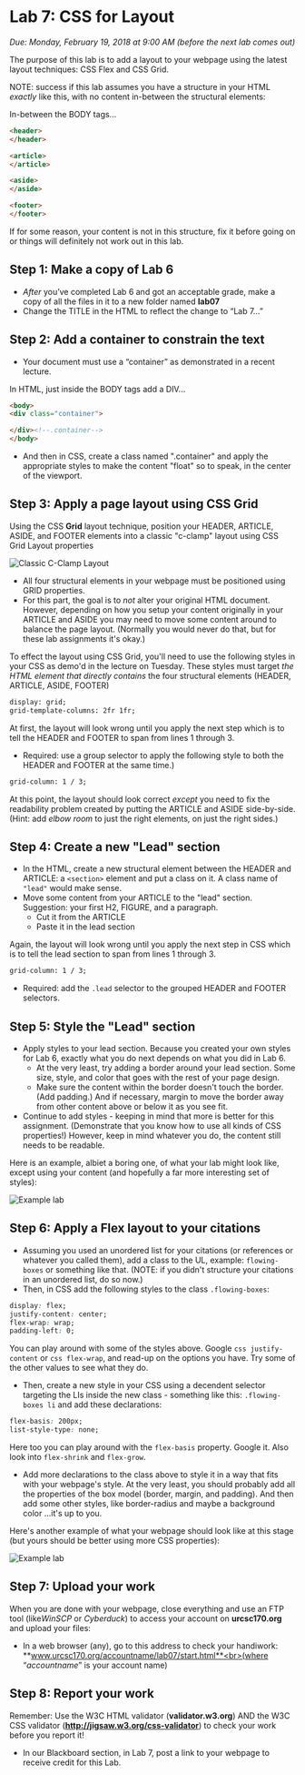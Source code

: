 # Lab 7: CSS for Layout
*Due: Monday, February 19, 2018 at 9:00 AM (before the next lab comes out)*

The purpose of this lab is to add a layout to your webpage using the latest layout techniques: CSS Flex and CSS Grid.  

NOTE: success if this lab assumes you have a structure in your HTML *exactly* like this, with no content in-between the structural elements:

In-between the BODY tags...

```html
<header>
</header>

<article>
</article>

<aside>
</aside>

<footer>
</footer>
```

If for some reason, your content is not in this structure, fix it before going on or things will definitely not work out in this lab.

## Step 1: Make a copy of Lab 6

- *After* you’ve completed Lab 6 and got an acceptable grade, make a copy of all the files in it to a new folder named **lab07**
- Change the TITLE in the HTML to reflect the change to “Lab 7…”

## Step 2: Add a container to constrain the text

- Your document must use a “container” as demonstrated in a recent lecture.  

In HTML, just inside the BODY tags add a DIV...

```html
<body>  
<div class="container">

</div><!--.container-->
</body>
```

- And then in CSS,  create a class named ".container" and apply the appropriate styles to make the content "float" so to speak, in the center of the viewport.

## Step 3: Apply a page layout using CSS Grid

Using the CSS **Grid** layout technique, position your HEADER, ARTICLE, ASIDE, and FOOTER elements into a classic "c-clamp" layout using CSS Grid Layout properties

![Classic C-Clamp Layout](media/figure1.png)

- All four structural elements in your webpage must be positioned using GRID properties.
- For this part, the goal is to *not* alter your original HTML document. However, depending on how you setup your content originally in your ARTICLE and ASIDE you may need to move some content around to balance the page layout. (Normally you would never do that, but for these lab assignments it's okay.)

To effect the layout using CSS Grid, you'll need to use the following styles in your CSS as demo'd in the lecture on Tuesday.  These styles must target *the HTML element that directly contains* the four structural elements (HEADER, ARTICLE, ASIDE, FOOTER)

```html
display: grid;
grid-template-columns: 2fr 1fr;
```

At first, the layout will look wrong until you apply the next step which is to tell the HEADER and FOOTER to span from lines 1 through 3.  

- Required: use a group selector to apply the following style to both the HEADER and FOOTER at the same time.)

```html
grid-column: 1 / 3;
```

At this point, the layout should look correct *except* you need to fix the readability problem created by putting the ARTICLE and ASIDE side-by-side.  (Hint: add *elbow room* to just the right elements, on just the right sides.)

## Step 4: Create a new "Lead" section

- In the HTML, create a new structural element between the HEADER and ARTICLE: a `<section>` element and put a class on it.  A class name of `"lead"` would make sense.
- Move some content from your ARTICLE to the "lead" section.  Suggestion: your first H2, FIGURE, and a paragraph.  
  - Cut it from the ARTICLE
  - Paste it in the lead section

Again, the layout will look wrong until you apply the next step in CSS which is to tell the lead section to span from lines 1 through 3.

```html
grid-column: 1 / 3;
```

- Required: add the `.lead` selector to the grouped HEADER and FOOTER selectors.

## Step 5: Style the "Lead" section

- Apply styles to your lead section.  Because you created your own styles for Lab 6, exactly what you do next depends on what you did in Lab 6.
  - At the very least, try adding a border around your lead section.  Some size, style, and color that goes with the rest of your page design.
  - Make sure the content within the border doesn't touch the border.  (Add padding.)  And if necessary, margin to move the border away from other content above or below it as you see fit.
- Continue to add styles - keeping in mind that more is better for this assignment.  (Demonstrate that you know how to use all kinds of CSS properties!)  However, keep in mind whatever you do, the content still needs to be readable.

Here is an example, albiet a boring one, of what your lab might look like, except using your content (and hopefully a far more interesting set of styles):

![Example lab](media/figure3.png)

## Step 6: Apply a Flex layout to your citations

- Assuming you used an unordered list for your citations (or references or whatever you called them), add a class to the UL, example: `flowing-boxes` or something like that. (NOTE: if you didn't structure your citations in an unordered list, do so now.)
- Then, in CSS add the following styles to the class `.flowing-boxes`:

```css
display: flex;
justify-content: center;
flex-wrap: wrap;
padding-left: 0;
```

You can play around with some of the styles above.  Google `css justify-content` or `css flex-wrap`, and read-up on the options you have.  Try some of the other values to see what they do.

- Then, create a new style in your CSS using a decendent selector targeting the LIs inside the new class - something like this: `.flowing-boxes li` and add these declarations:

```css
flex-basis: 200px;
list-style-type: none;
```

Here too you can play around with the `flex-basis` property.  Google it.  Also look into `flex-shrink` and `flex-grow`.

- Add more declarations to the class above to style it in a way that fits with your webpage's style.  At the very least, you should probably add all the properties of the box model (border, margin, and padding).  And then add some other styles, like border-radius and maybe a background color …it's up to you.

Here's another example of what your webpage should look like at this stage (but yours should be better using more CSS properties):

![Example lab](media/figure4.png)

## Step 7: Upload your work

When you are done with your webpage, close everything and use an FTP tool (like*WinSCP* or *Cyberduck*) to access your account on **urcsc170.org** and upload your files:

- In a web browser (any), go to this address to check your handiwork: <br>**www.urcsc170.org/accountname/lab07/start.html**<br>(where “*accountname*” is your account name)

## Step 8: Report your work

Remember: Use the W3C HTML validator (**validator.w3.org**) AND the W3C CSS
validator (**http://jigsaw.w3.org/css-validator**) to check your work before you
report it!

- In our Blackboard section, in Lab 7, post a link to your webpage to receive
  credit for this Lab.